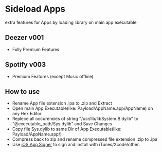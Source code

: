 # Sideload Apps

extra features for Apps by loading library on main app executable

Deezer v001
------

* Fully Premium Features

Spotify v003
------

* Premium Features (except Music offline)

How to use
------

* Rename App file extension .ipa to .zip and Extract
* Open main App Executable(like: Payload/AppName.app/AppName) on any Hex Editor
* Replece all occurencies of string "/usr/lib/libSystem.B.dylib" to "@executable_path/Sys.dylib" and Save Changes
* Copy file Sys.dylib to same Dir of App Executable(like: Payload/AppName.app/)
* Compress back to zip and rename compressed file extension .zip to .ipa
* Use [iOS App Signer](https://dantheman827.github.io/ios-app-signer/) to sign and install with iTunes/Xcode/other.

